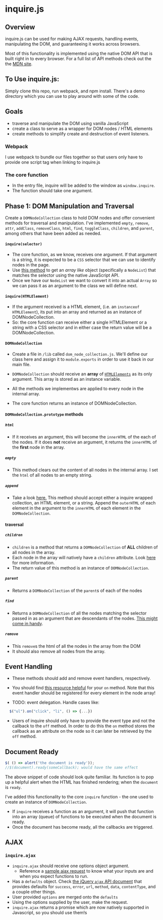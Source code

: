 # inquire.js

## Overview
inquire.js can be used for making AJAX requests, handling
events, manipulating the DOM, and guaranteeing it works across browsers.

Most of this functionality is implemented using the native DOM API
that is built right in to every browser. For a full list of API methods check
out the the [MDN site][document-apis].

## To Use inquire.js:
Simply clone this repo, run webpack, and npm install. There's a demo directory which you can use to play around with some of the code.

## Goals

+ traverse and manipulate the DOM using vanilla JavaScript
+ create a class to serve as a wrapper for DOM nodes / HTML elements
+ create methods to simplify create and destruction of event listeners.

### Webpack

I use webpack to bundle our files together so that users only have to provide one script tag when linking to inquire.js

### The core function

* In the entry file, inquire will be added to the window as `window.inquire`.
* The function should take one argument.

## Phase 1: DOM Manipulation and Traversal

Create a `DOMNodeCollection` class to hold DOM nodes and offer
convenient methods for traversal and manipulation. I've implemented
`empty`, `remove`, `attr`, `addClass`, `removeClass`, `html`, `find`, `toggleClass`,
`children`, and `parent`, among others that have been added as needed.

#### `inquire(selector)`
* The core function, as we know, receives one argument. If that argument
  is a string, it is expected to be a `CSS` selector that we can use to
  identify nodes in the page.
* Use [this method][querySelectorAll] to get an *array like* object
  (specifically a `NodeList`) that matches the selector using the native
  JavaScript API.
* Once we have our `NodeList` we want to convert it into an actual
  `Array` so we can pass it as an argument to the class we will define
  next.

#### `inquire(HTMLElement)`
* If the argument received is a HTML element, (i.e. an `instanceof`
  `HTMLElement`), its put into an array and returned as an instance of DOMNodeCollection.
* So: the core function can receive either a single HTMLElement or a
  string with a CSS selector and in either case the return value will be a DOMNodeCollection.

#### `DOMNodeCollection`

* Create a file in `/lib` called `dom_node_collection.js`. We'll define our class
here and assign it to `module.exports` in order to use it back in our main file.

* `DOMNodeCollection` should receive an
**array** of [`HTMLElements`][htmlelement] as its only argument. This array is stored as an instance variable.

* All the methods we implementws are applied to every node in the
  internal array.
* The core function returns an instance of DOMNodeCollection.


#### `DOMNodeCollection.prototype` methods
##### `html`
* If it receives an argument, this will become the `innerHTML` of the each of the nodes. If it does **not** receive an
  argument, it returns the `innerHTML` of the **first** node
  in the array.

##### `empty`
* This method clears out the content of all nodes in the internal array. I set the `html` of all nodes to an empty string.

##### `append`
* Take a look [here.][append] This method should accept either a inquire
wrapped collection, an HTML element, or a string. Append the `outerHTML`
of each element in the argument to the `innerHTML` of each element in the
`DOMNodeCollection`.

#### traversal
##### `children`
* `children` is a method that returns a `DOMNodeCollection` of
  **ALL** children of all nodes in the array.
* Each node in the array will natively have a `children` attribute. Look
  [here][children] for more information.
* The return value of this method is an instance of `DOMNodeCollection`.

##### `parent`
* Returns a `DOMNodeCollection` of the `parent`s of each of the nodes

##### `find`
* Returns a `DOMNodeCollection` of all the nodes matching the selector
  passed in as an argument that are descendants of the nodes.
  [This might come in handy][elementqueryselectorall].

##### `remove`
* This `remove`s the html of all the nodes in the array from the DOM
* It should also remove all nodes from the array.

## Event Handling
* These methods should add and remove event handlers, respectively.

* You should find [this resource helpful][addeventlistener] for your `on` method.
Note that this event handler should be registered for every element in the node array!

* TODO: event delegation. Handle cases like:
```javascript
  $("ul").on("click", "li", () => {...})
```

* Users of inquire should only have to provide the event type and not the callback to the
`off` method. In order to do this the `on` method stores the
callback as an attribute on the node so it can later be retrieved by the `off` method.

## Document Ready
```javascript
$( () => alert('the document is ready'));
//$(document).ready(someCallback); would have the same effect
```

The above snippet of code should look quite familiar. Its function is to
pop up a helpful alert when the HTML has finished rendering; when the
`document` is `ready`.

I've added this functionality to the core `inquire` function - the one used to create an instance of
`DOMNodeCollection`.

* If `inquire` receives a function as an argument, it will push
  that function into an array (queue) of functions to be executed when the document is ready.
* Once the document has become ready, all the callbacks are triggered.

## AJAX

### `inquire.ajax`

* `inquire.ajax` should receive one options object argument.  
  * Reference a [sample ajax request][sample-ajax-request] to know what your inputs are and when you expect functions to run.
* Has a `defaults` object. Check [the jQuery `ajax` API document][jquery_ajax]
  that provides defaults for `success`, `error`, `url`, `method`, `data`, `contentType`, and a couple other things.
* User provided `options` are merged onto the `defaults`
* Using the options supplied by the user, make the request.
* `inquire.ajax` returns a promise which are now natively supported in Javascript, so you should use them!s

[jquery]: http://api.jquery.com/
[jquery-library]: https://developers.google.com/speed/libraries/#jquery
[document-apis]: https://developer.mozilla.org/en-US/
[append]: http://api.jquery.com/append/
[promise-reading]: ../../readings/promises.md
[promise_doc]: http://www.2ality.com/2014/09/es6-promises-foundations.html
[htmlelement]: https://developer.mozilla.org/en-US/docs/Web/API/element
[children]: https://developer.mozilla.org/en-US/docs/Web/API/ParentNode/children
[elementqueryselectorall]: https://developer.mozilla.org/en-US/docs/Web/API/Element/querySelectorAll
[queryselectorall]: https://developer.mozilla.org/en-US/docs/Web/API/Document/querySelectorAll
[addeventlistener]: https://developer.mozilla.org/en-US/docs/Web/API/EventTarget/addEventListener
[removeeventlistener]: https://developer.mozilla.org/en-US/docs/Web/API/EventTarget/removeEventListener
[sample-ajax-request]: ../../readings/simple-ajax-example.md
[jquery_ajax]: http://api.jquery.com/jquery.ajax/
[vanilla_ajax]: ../../readings/vanilla_ajax.md
